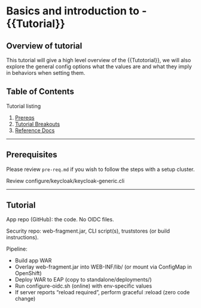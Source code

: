 # Basics and introduction to - {{Tutorial}}

## Overview of tutorial

This tutorial will give a high level overview of the {{Tutotorial}}, we will also explore the general config options what the values are and what they imply in behaviors when setting them.

## Table of Contents

Tutorial listing

1. [Prereqs](#prerequisites)
2. [Tutorial Breakouts](#tutorials)
3. [Reference Docs](#reference-docs)

---

## Prerequisites

Please review `pre-req.md` if you wish to follow the steps with a setup cluster.

Review configure/keycloak/keycloak-generic.cli

---

## Tutorial

App repo (GitHub): the code. No OIDC files.

Security repo: web-fragment.jar, CLI script(s), truststores (or build instructions).

Pipeline:

- Build app WAR
- Overlay web-fragment.jar into WEB-INF/lib/ (or mount via ConfigMap in OpenShift)
- Deploy WAR to EAP (copy to standalone/deployments/)
- Run configure-oidc.sh (online) with env-specific values
- If server reports “reload required”, perform graceful :reload (zero code change)